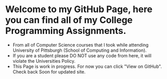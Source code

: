 # Welcome to my GitHub Page, here you can find all of my College Programming Assignments.
  - From all of Computer Science courses that I took while attending University of Pittsburgh (School of Computing and Information).
  - If you are a student please DO NOT use any code from here, it will violate the Universities Policy.
  - This Page is work in progress. For now you can click "View on GitHub". Check back Soon for updated site.
